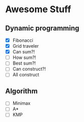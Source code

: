 # Awesome Stuff

## Dynamic programming
- [x] Fibonacci
- [x] Grid traveler
- [x] Can sum?!
- [ ] How sum?!
- [ ] Best sum?!
- [ ] Can construct?!
- [ ] All construct

## Algorithm
- [ ] Minimax
- [ ] A*
- [ ] KMP
